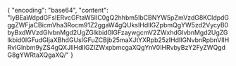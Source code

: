{
    "encoding": "base64",
    "content": "IyBEaWdpdGFsIERvcGFtaW5lIC0gQ2hhbm5lbCBNYW5pZmVzdG8KCldpdGggZWFjaCBicmVha3Rocm91Z2ggaW4gQUksIHdlIGZpbmQgYW5zd2VycyB0byBxdWVzdGlvbnMgd2UgZGlkbid0IGFzaywgcmV2ZWxhdGlvbnMgd2UgZGlkbid0IGFudGljaXBhdGUsIGFuZCBjb25maXJtYXRpb25zIHdlIGNvbnRpbnVlIHRvIGlnbm9yZS4gQXJlIHdlIGZlZWxpbmcgaXQgYnV0IHRvbyBzY2FyZWQgdG8gYWRtaXQgaXQ/"
}